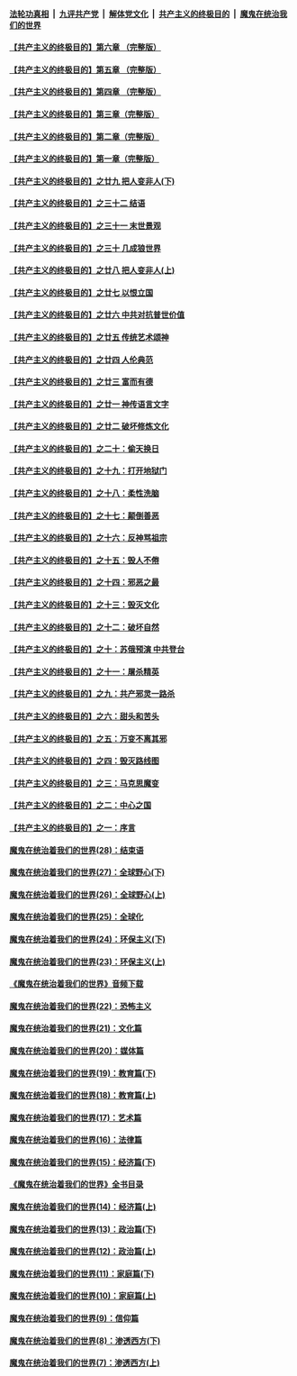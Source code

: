 ####  [法轮功真相](../../../../basic/blob/master/README.md?t=09110313) &nbsp;|&nbsp; [九评共产党](../../../../9ping.md/blob/master/README.md?t=09110313) &nbsp;|&nbsp; [解体党文化](../../../../jtdwh.md/blob/master/README.md?t=09110313)  &nbsp;|&nbsp; [共产主义的终极目的](../../../../gczydzjmd.md/blob/master/README.md?t=09110313) &nbsp;|&nbsp; [魔鬼在统治我们的世界](../../../../mgztzwmdsj.md/blob/master/README.md?t=09110313) 

#### [【共产主义的终极目的】第六章 （完整版）](../pages/nsc422/n11428913.md?t=09110313) 

#### [【共产主义的终极目的】第五章 （完整版）](../pages/nsc422/n11428912.md?t=09110313) 

#### [【共产主义的终极目的】第四章 （完整版）](../pages/nsc422/n11428907.md?t=09110313) 

#### [【共产主义的终极目的】第三章（完整版）](../pages/nsc422/n11428848.md?t=09110313) 

#### [【共产主义的终极目的】第二章（完整版）](../pages/nsc422/n11428831.md?t=09110313) 

#### [【共产主义的终极目的】第一章（完整版）](../pages/nsc422/n11417651.md?t=09110313) 

#### [【共产主义的终极目的】之廿九 把人变非人(下)](../pages/nsc422/n11344140.md?t=09110313) 

#### [【共产主义的终极目的】之三十二 结语](../pages/nsc422/n11360535.md?t=09110313) 

#### [【共产主义的终极目的】之三十一 末世景观](../pages/nsc422/n11351129.md?t=09110313) 

#### [【共产主义的终极目的】之三十 几成狼世界](../pages/nsc422/n11348280.md?t=09110313) 

#### [【共产主义的终极目的】之廿八 把人变非人(上)](../pages/nsc422/n11340492.md?t=09110313) 

#### [【共产主义的终极目的】之廿七 以恨立国](../pages/nsc422/n11336944.md?t=09110313) 

#### [【共产主义的终极目的】之廿六 中共对抗普世价值](../pages/nsc422/n11324785.md?t=09110313) 

#### [【共产主义的终极目的】之廿五 传统艺术颂神](../pages/nsc422/n11296396.md?t=09110313) 

#### [【共产主义的终极目的】之廿四 人伦典范](../pages/nsc422/n11296397.md?t=09110313) 

#### [【共产主义的终极目的】之廿三 富而有德](../pages/nsc422/n11283598.md?t=09110313) 

#### [【共产主义的终极目的】之廿一 神传语言文字](../pages/nsc422/n11263265.md?t=09110313) 

#### [【共产主义的终极目的】之廿二 破坏修炼文化](../pages/nsc422/n11245728.md?t=09110313) 

#### [【共产主义的终极目的】之二十：偷天换日](../pages/nsc422/n11238846.md?t=09110313) 

#### [【共产主义的终极目的】之十九：打开地狱门](../pages/nsc422/n11206376.md?t=09110313) 

#### [【共产主义的终极目的】之十八：柔性洗脑](../pages/nsc422/n11199994.md?t=09110313) 

#### [【共产主义的终极目的】之十七：颠倒善恶](../pages/nsc422/n11179782.md?t=09110313) 

#### [【共产主义的终极目的】之十六：反神骂祖宗](../pages/nsc422/n11166798.md?t=09110313) 

#### [【共产主义的终极目的】之十五：毁人不倦](../pages/nsc422/n11166792.md?t=09110313) 

#### [【共产主义的终极目的】之十四：邪恶之最](../pages/nsc422/n11150249.md?t=09110313) 

#### [【共产主义的终极目的】之十三：毁灭文化](../pages/nsc422/n11135227.md?t=09110313) 

#### [【共产主义的终极目的】之十二：破坏自然](../pages/nsc422/n11135214.md?t=09110313) 

#### [【共产主义的终极目的】之十：苏俄预演 中共登台](../pages/nsc422/n11118424.md?t=09110313) 

#### [【共产主义的终极目的】之十一：屠杀精英](../pages/nsc422/n11118442.md?t=09110313) 

#### [【共产主义的终极目的】之九：共产邪灵一路杀](../pages/nsc422/n11114139.md?t=09110313) 

#### [【共产主义的终极目的】之六：甜头和苦头](../pages/nsc422/n11096971.md?t=09110313) 

#### [【共产主义的终极目的】之五：万变不离其邪](../pages/nsc422/n11091285.md?t=09110313) 

#### [【共产主义的终极目的】之四：毁灭路线图](../pages/nsc422/n11086284.md?t=09110313) 

#### [【共产主义的终极目的】之三：马克思魔变](../pages/nsc422/n11061941.md?t=09110313) 

#### [【共产主义的终极目的】之二：中心之国](../pages/nsc422/n11047728.md?t=09110313) 

#### [【共产主义的终极目的】之一：序言](../pages/nsc422/n11086077.md?t=09110313) 

#### [魔鬼在统治着我们的世界(28)：结束语](../pages/nsc422/n10936246.md?t=09110313) 

#### [魔鬼在统治着我们的世界(27)：全球野心(下)](../pages/nsc422/n10928319.md?t=09110313) 

#### [魔鬼在统治着我们的世界(26)：全球野心(上)](../pages/nsc422/n10900318.md?t=09110313) 

#### [魔鬼在统治着我们的世界(25)：全球化](../pages/nsc422/n10788205.md?t=09110313) 

#### [魔鬼在统治着我们的世界(24)：环保主义(下)](../pages/nsc422/n10695307.md?t=09110313) 

#### [魔鬼在统治着我们的世界(23)：环保主义(上)](../pages/nsc422/n10688613.md?t=09110313) 

#### [《魔鬼在统治着我们的世界》音频下载](../pages/nsc422/n10635553.md?t=09110313) 

#### [魔鬼在统治着我们的世界(22)：恐怖主义](../pages/nsc422/n10614727.md?t=09110313) 

#### [魔鬼在统治着我们的世界(21)：文化篇](../pages/nsc422/n10597706.md?t=09110313) 

#### [魔鬼在统治着我们的世界(20)：媒体篇](../pages/nsc422/n10586579.md?t=09110313) 

#### [魔鬼在统治着我们的世界(19)：教育篇(下)](../pages/nsc422/n10564808.md?t=09110313) 

#### [魔鬼在统治着我们的世界(18)：教育篇(上)](../pages/nsc422/n10526970.md?t=09110313) 

#### [魔鬼在统治着我们的世界(17)：艺术篇](../pages/nsc422/n10499093.md?t=09110313) 

#### [魔鬼在统治着我们的世界(16)：法律篇](../pages/nsc422/n10485969.md?t=09110313) 

#### [魔鬼在统治着我们的世界(15)：经济篇(下)](../pages/nsc422/n10469975.md?t=09110313) 

#### [《魔鬼在统治着我们的世界》全书目录](../pages/nsc422/n10464261.md?t=09110313) 

#### [魔鬼在统治着我们的世界(14)：经济篇(上)](../pages/nsc422/n10457370.md?t=09110313) 

#### [魔鬼在统治着我们的世界(13)：政治篇(下)](../pages/nsc422/n10448270.md?t=09110313) 

#### [魔鬼在统治着我们的世界(12)：政治篇(上)](../pages/nsc422/n10444576.md?t=09110313) 

#### [魔鬼在统治着我们的世界(11)：家庭篇(下)](../pages/nsc422/n10440961.md?t=09110313) 

#### [魔鬼在统治着我们的世界(10)：家庭篇(上)](../pages/nsc422/n10435448.md?t=09110313) 

#### [魔鬼在统治着我们的世界(9)：信仰篇](../pages/nsc422/n10432159.md?t=09110313) 

#### [魔鬼在统治着我们的世界(8)：渗透西方(下)](../pages/nsc422/n10429603.md?t=09110313) 

#### [魔鬼在统治着我们的世界(7)：渗透西方(上)](../pages/nsc422/n10426013.md?t=09110313) 

